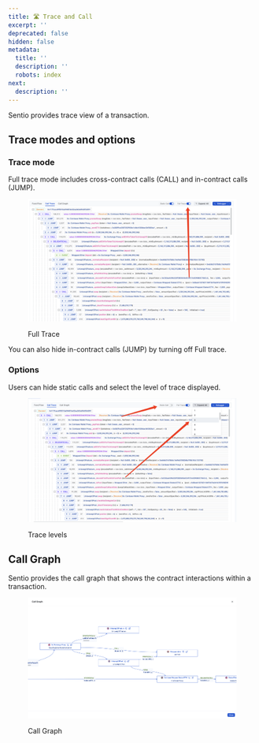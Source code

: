 ```yaml
---
title: 🛣 Trace and Call
excerpt: ''
deprecated: false
hidden: false
metadata:
  title: ''
  description: ''
  robots: index
next:
  description: ''
---
```

Sentio provides trace view of a transaction.

## Trace modes and options

### Trace mode

Full trace mode includes cross-contract calls (CALL) and in-contract calls (JUMP).

<figure>
  <img src="https://raw.githubusercontent.com/sentioxyz/docs/main/.gitbook/assets/image (18).png" alt="" />
  <figcaption>
    <p>Full Trace</p>
  </figcaption>
</figure>

You can also hide in-contract calls (JUMP) by turning off Full trace.

### Options

Users can hide static calls and select the level of trace displayed.

<figure>
  <img src="https://raw.githubusercontent.com/sentioxyz/docs/main/.gitbook/assets/image (6).png" alt="" />
  <figcaption>
    <p>Trace levels</p>
  </figcaption>
</figure>

## Call Graph

Sentio provides the call graph that shows the contract interactions within a transaction.

<figure>
  <img src="https://raw.githubusercontent.com/sentioxyz/docs/main/.gitbook/assets/image (3) (3).png" alt="" />
  <figcaption>
    <p>Call Graph</p>
  </figcaption>
</figure>